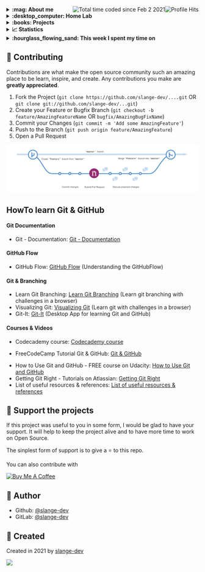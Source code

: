 <img align="right" alt="Profile Hits" src="https://komarev.com/ghpvc/?username=slange-dev&style=flat-square"> <a href="https://wakatime.com/@b9ca06e8-3961-4e7b-89c7-a5697a293916"><img align="right" src="https://wakatime.com/badge/user/b9ca06e8-3961-4e7b-89c7-a5697a293916.svg" alt="Total time coded since Feb 2 2021" /></a>

<details>
  <summary><b> :mag: About me </b></summary>
I work as a Windows/Linux administrator.  </br>
I worked as a Teamleader and Output manager in the section "Mainframe & Output management" for a big insurance company. </br>
I like z/OS Mainframe and old Mainframe systems. </br>
I like to write code in different languages. </br>
</br>
</details>

<details>
  <summary><b> :desktop_computer: Home Lab</b></summary>
I living in the HQ datacenter at server room 127.0.0.1...</br>
and operate various server, services and technologys from here.</br>
</br>
- 1x OpnSense as Firewall/Router (Vlan routing, DHCP relay, Suricata, Firewall) </br>
- 2x Samba PDC/BDC server (PDC/BDC, LDAPS, primary ROOT DNS, DHCP, Print, File) </br>
- 2x PiHole HA server as secondary DNS server </br>
- 1x Squid server as proxy server </br>
- 1x Radius server </br>
- 1x PXE server for automatic OS installations </br>
- 1x NextCloud server </br>
- 1x W-Lan AP(Freifunk) </br>
- 2x Mainframe systems emulated with hercules (OS/VS2 MVS 3.8j Tur(n)key Level 4/5 and z/OS v2.1) </br>
</details>

<details>
  <summary><b> :books: Projects </b></summary>

### Linux projects
  - Automate and hardening Rocky Linux OS v8/9 installations with CIS/CCE rules </br>

### MVS-TK4 Mainframe projects
##### Cobol
  - Making a simple Bank System (Login, Menue, Transfer, Deposit, Withdraw, Show balance, Transaction history, User management) </br>
    with ATM functions in Cobol (No CICS/KICKS) and VSAM files (No DB2) </br>

#### Planned
##### Kicks
  - Create a login in Cobol with KICKS and VSAM files </br>
  - Create a menue/navigation page in Cobol with KICKS and VSAM files </br>
  ##### Full configured MVS-TK4
  - Create a full configured MVS-TK-4 with Kicks (http://www.kicksfortso.com/) </br>
  - Create a full configured MVS-TK-4 with Dodgecics (https://github.com/mainframed/DOGECICS) </br>
### z/OS Mainframe projects
#### Planned
  ##### Trading Bot
  - Making a trading Bot system </br>
</details>

<details>
  <summary><b> 📈 Statistics </b></summary>

[![GitHub stats](https://github-readme-stats.vercel.app/api?username=slange-dev&count_private=true&show_icons=true&theme=dark)](https://github.com/anuraghazra/github-readme-stats)

[![Top languages stats](https://github-readme-stats.vercel.app/api/top-langs/?username=slange-dev&langs_count=20&layout=pie&theme=dark)](https://github.com/anuraghazra/github-readme-stats)

[![Wakatime stats](https://github-readme-stats.vercel.app/api/wakatime?username=slange_dev&langs_count=20&layout=compact&theme=dark)](https://github.com/anuraghazra/github-readme-stats)
</details>

<details>
  <summary><b> :hourglass_flowing_sand: This week I spent my time on </b></summary>
</details>

## :handshake: Contributing

Contributions are what make the open source community such an amazing place to be learn, inspire, and create. Any contributions you make are **greatly appreciated**.

1. Fork the Project (`git clone https://github.com/slange-dev/....git` OR `git clone git://github.com/slange-dev/...git`)
2. Create your Feature or Bugfix Branch (`git checkout -b feature/AmazingFeatureName` OR `bugfix/AmazingBugFixName`)
3. Commit your Changes (`git commit -m 'Add some AmazingFeature'`)
4. Push to the Branch (`git push origin feature/AmazingFeature`)
5. Open a Pull Request

![image](https://github.com/slange-dev/slange-dev/blob/master/github_flow.png?raw=true)

## HowTo learn Git & GitHub

#### Git Documentation
* Git - Documentation: [Git - Documentation](https://git-scm.com/doc)

#### GitHub Flow
* GitHub Flow: [GitHub Flow](https://guides.github.com/introduction/flow/) (Understanding the GitHubFlow)

#### Git & Branching
* Learn Git Branching: [Learn Git Branching](https://learngitbranching.js.org/) (Learn git branching with challenges in a browser)
* Visualizing Git: [Visualizing Git](https://git-school.github.io/visualizing-git/) (Learn git with challenges in a browser)
* Git-It: [Git-It](https://github.com/jlord/git-it-electron) (Desktop App for learning Git and GitHub)

#### Courses & Videos
* Codecademy course: [Codecademy course](https://www.codecademy.com/learn/learn-git)
- FreeCodeCamp Tutorial Git & GitHub: [Git & GitHub](https://www.youtube.com/watch?v=vR-y_2zWrIE&list=PLWKjhJtqVAbkFiqHnNaxpOPhh9tSWMXIF)
* How to Use Git and GitHub - FREE course on Udacity: [How to Use Git and GitHub](https://www.udacity.com/course/how-to-use-git-and-github--ud775#)
* Getting Git Right - Tutorials on Atlassian: [Getting Git Right](https://www.atlassian.com/git)
* List of useful resources & references: [List of useful resources & references](https://gist.github.com/eashish93/3eca6a90fef1ea6e586b7ec211ff72a5)

## :yellow_heart: Support the projects

If this project was useful to you in some form, I would be glad to have your support.  It will help to keep the project alive and to have more time to work on Open Source.

The sinplest form of support is to give a :star: to this repo.

You can also contribute with 

<a href="https://www.buymeacoffee.com/slange.dev" target="_blank">
  <img src="https://www.buymeacoffee.com/assets/img/custom_images/orange_img.png" alt="Buy Me A Coffee" style="height: auto !important;width: auto !important;" >
</a>

## :bust_in_silhouette: Author

* Github: [@slange-dev](https://github.com/slange-dev)
* GitLab: [@slange-dev](https://gitlab.com/slange-dev)

## :rocket: Created

Created in 2021 by [slange-dev](https://github.com/slange-dev)

<!--
**slange-dev/slange-dev** is a ✨ _special_ ✨ repository because its `README.md` (this file) appears on your GitHub profile.
-->

![](https://hit.yhype.me/github/profile?user_id=74963785)
